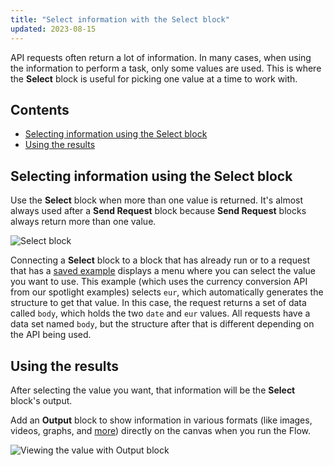```yaml
---
title: "Select information with the Select block"
updated: 2023-08-15
---
```


API requests often return a lot of information. In many cases, when using the information to perform a task, only some values are used. This is where the **Select** block is useful for picking one value at a time to work with.

## Contents

* [Selecting information using the Select block](#selecting-information-using-the-select-block)
* [Using the results](#using-the-results)

## Selecting information using the Select block

Use the **Select** block when more than one value is returned. It's almost always used after a **Send Request** block because **Send Request** blocks always return more than one value.

<img src="https://assets.postman.com/postman-labs-docs/concepts/adding-a-select-block-updated.gif" alt="Select block" fetchpriority="low" loading="lazy" />

Connecting a **Select** block to a block that has already run or to a request that has a [saved example](/docs/sending-requests/examples/) displays a menu where you can select the value you want to use. This example (which uses the currency conversion API from our spotlight examples) selects `eur`, which automatically generates the structure to get that value. In this case, the request returns a set of data called `body`, which holds the two `date` and `eur` values. All requests have a data set named `body`, but the structure after that is different depending on the API being used.

## Using the results

After selecting the value you want, that information will be the **Select** block's output.

Add an **Output** block to show information in various formats (like images, videos, graphs, and [more](/docs/postman-flows/reference/visualizing-data/)) directly on the canvas when you run the Flow.

<img src="https://assets.postman.com/postman-labs-docs/concepts/updated-viewing-variable-with-output-block.gif" alt="Viewing the value with Output block" fetchpriority="low" loading="lazy" />
